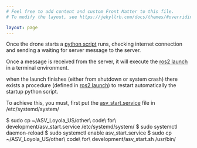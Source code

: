 ```yaml
---
# Feel free to add content and custom Front Matter to this file.
# To modify the layout, see https://jekyllrb.com/docs/themes/#overriding-theme-defaults

layout: page
---
```

Once the drone starts a [python script](https://github.com/AloePacci/ASV_Loyola_US/blob/main/src/asv_loyola_us/asv_loyola_us/startup.py) runs, checking internet connection and sending a waiting for server message to the server.

Once a message is received from the server, it will execute the [ros2 launch](./launch/launch.html) in a terminal environment.

when the launch finishes (either from shutdown or system crash) there exists a procedure (defined in [ros2 launch](./launch/launch.html)) to restart automatically the startup python script.

To achieve this, you must, first put the [asv_start.service](https://github.com/AloePacci/ASV_Loyola_US/blob/main/other%20code%20for%20development/asv_startup.service) file in /etc/systemd/system/

$ sudo cp ~/ASV_Loyola_US/other\ code\ for\ development/asv_start.service  /etc/systemd/system/
$ sudo systemctl daemon-reload
$ sudo systemctl enable asv_start.service
$ sudo cp ~/ASV_Loyola_US/other\ code\ for\ development/asv_start.sh  /usr/bin/

